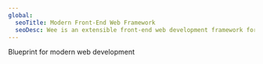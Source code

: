 ```yaml
---
global:
  seoTitle: Modern Front-End Web Framework
  seoDesc: Wee is an extensible front-end web development framework for building responsive websites using Less CSS paired with a powerful JavaScript library.
---
```


Blueprint for modern web development